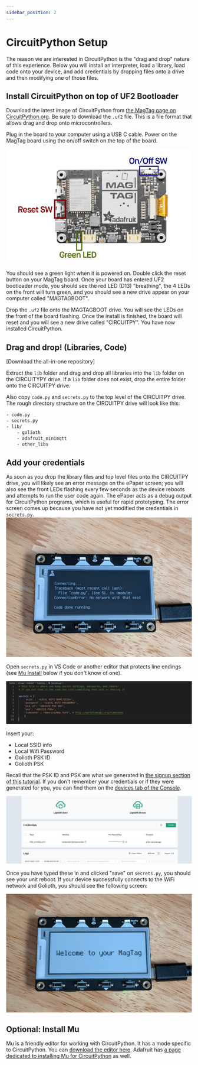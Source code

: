 ```yaml
---
sidebar_position: 2
---
```


# CircuitPython Setup

The reason we are interested in CircuitPython is the "drag and drop" nature of this experience. Below you will install an interpreter, load a library, load code onto your device, and add credentials by dropping files onto a drive and then modifying one of those files.

## Install CircuitPython on top of UF2 Bootloader

Download the latest image of CircuitPython from [the MagTag page on CircuitPython.org](https://circuitpython.org/board/adafruit_magtag_2.9_grayscale/). Be sure to download the `.uf2` file. This is a file format that allows drag and drop onto microcontrollers.

Plug in the board to your computer using a USB C cable. Power on the MagTag board using the on/off switch on the top of the board. 

![MagTag Diagram](magtag_callout.png)

You should see a green light when it is powered on. Double click the reset button on your MagTag board. Once your board has entered UF2 bootloader mode, you should see the red LED (D13) "breathing", the 4 LEDs on the front will turn green, and you should see a new drive appear on your computer called "MAGTAGBOOT".

Drop the `.uf2` file onto the MAGTAGBOOT drive. You will see the LEDs on the front of the board flashing. Once the install is finished, the board will reset and you will see a new drive called "CIRCUITPY". You have now installed CircuitPython.

## Drag and drop! (Libraries, Code)

[Download the all-in-one repository]

Extract the `lib` folder and drag and drop all libraries into the `lib` folder on the CIRCUITYPY drive. If a `lib` folder does not exist, drop the entire folder onto the CIRCUITPY drive.

Also copy `code.py` and `secrets.py` to the top level of the CIRCUITPY drive. The rough directory structure on the CIRCUITPY drive will look like this:

```
- code.py
- secrets.py
- lib/
    - golioth
    - adafruit_minimqtt
    - other_libs
```

## Add your credentials

As soon as you drop the library files and top level files onto the CIRCUITPY drive, you will likely see an error message on the ePaper screen; you will also see the front LEDs flashing every few seconds as the device reboots and attempts to run the user code again. The ePaper acts as a debug output for CircuitPython programs, which is useful for rapid prototyping. The error screen comes up because you have not yet modified the credentials in `secrets.py`. 
![SSID Error in CircuitPython on MagTag](ssid_error.jpg)

Open `secrets.py` in VS Code or another editor that protects line endings (see [Mu Install](#optional-install-mu) below if you don't know of one). 

![Default secrets content](secrets_py_default.jpg)

Insert your:
* Local SSID info
* Local Wifi Password
* Golioth PSK ID
* Golioth PSK  

Recall that the PSK ID and PSK are what we generated in [the signup section of this tutorial](/docs/golioth-intro/signup). If you don't remember your credentials or if they were generated for you, you can find them on the [devices tab of the Console](https://console.golioth.io/devices).

![PSK and PSK ID location](psk_location.jpg)

Once you have typed these in and clicked "save" on `secrets.py`, you should see your unit reboot. If your device successfully connects to the WiFi network and Golioth, you should see the following screen:

![Golioth MagTag Success Screen](welcome_to_your_magtag.jpg)

## Optional: Install Mu

Mu is a friendly editor for working with CircuitPython. It has a mode specific to CircuitPython. You can [download the editor here](https://codewith.mu/). Adafruit has [a page dedicated to installing Mu for CircuitPython](https://learn.adafruit.com/welcome-to-circuitpython/installing-mu-editor) as well.
